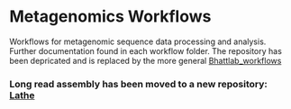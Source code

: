 # Metagenomics Workflows
Workflows for metagenomic sequence data processing and analysis.  Further documentation found in each workflow folder.
The repository has been depricated and is replaced by the more general [Bhattlab_workflows](https://github.com/bhattlab/bhattlab_workflows)

### Long read assembly has been moved to a new repository: [Lathe](https://github.com/elimoss/lathe)
